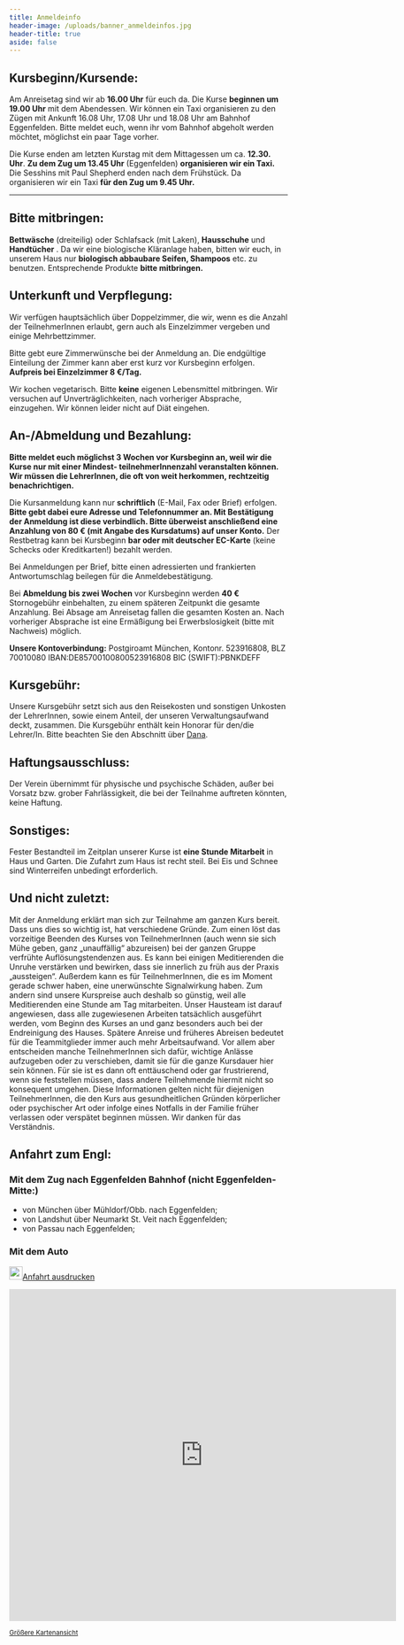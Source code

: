 ```yaml
---
title: Anmeldeinfo
header-image: /uploads/banner_anmeldeinfos.jpg
header-title: true
aside: false
---
```

## Kursbeginn/Kursende:

Am Anreisetag sind wir ab **16.00 Uhr** für euch da.
Die Kurse **beginnen um 19.00 Uhr** mit dem Abendessen.
Wir können ein Taxi organisieren zu den Zügen mit Ankunft 16.08 Uhr, 17.08 Uhr und 18.08 Uhr am Bahnhof Eggenfelden. 
Bitte meldet euch, wenn ihr vom Bahnhof abgeholt werden möchtet, möglichst ein paar Tage vorher.

Die Kurse enden am letzten Kurstag mit dem Mittagessen um ca. **12.30. Uhr**.
**Zu dem Zug um 13.45 Uhr** (Eggenfelden) **organisieren wir ein Taxi.**  
Die Sesshins mit Paul Shepherd enden nach dem Frühstück. Da organisieren wir ein Taxi **für den Zug um 9.45 Uhr.**

** ** 

## Bitte mitbringen:

**Bettwäsche**  (dreiteilig) oder Schlafsack (mit Laken), **Hausschuhe**  und **Handtücher** . Da wir eine biologische Kläranlage haben, bitten wir euch, in unserem Haus nur **biologisch abbaubare Seifen, Shampoos**  etc. zu benutzen. Entsprechende Produkte **bitte mitbringen.**  

## Unterkunft und Verpflegung:

Wir verfügen hauptsächlich über Doppelzimmer, die wir, wenn es die Anzahl der TeilnehmerInnen erlaubt, gern auch als Einzelzimmer vergeben und einige Mehrbettzimmer.  

Bitte gebt eure Zimmerwünsche bei der Anmeldung an. Die endgültige Einteilung der Zimmer kann aber erst kurz vor Kursbeginn erfolgen. **Aufpreis bei Einzelzimmer 8 €/Tag.**  

Wir kochen vegetarisch. Bitte **keine**  eigenen Lebensmittel mitbringen. Wir versuchen auf Unverträglichkeiten, nach vorheriger Absprache, einzugehen. Wir können leider nicht auf Diät eingehen. 

## An-/Abmeldung und Bezahlung:

**Bitte meldet euch möglichst 3 Wochen vor Kursbeginn an, weil wir die Kurse nur mit einer Mindest- teilnehmerInnenzahl veranstalten können. Wir müssen die LehrerInnen, die oft von weit herkommen, rechtzeitig benachrichtigen.**

Die Kursanmeldung kann nur **schriftlich** (E-Mail, Fax oder Brief) erfolgen. **Bitte gebt dabei eure Adresse und Telefonnummer an. Mit Bestätigung der Anmeldung ist diese verbindlich. Bitte überweist anschließend eine Anzahlung von 80 € (mit Angabe des Kursdatums) auf unser Konto.** Der Restbetrag kann bei Kursbeginn **bar oder mit  deutscher EC-Karte** (keine Schecks oder Kreditkarten!) bezahlt werden.

Bei Anmeldungen per Brief, bitte einen adressierten und frankierten Antwortumschlag beilegen für die Anmeldebestätigung.

Bei **Abmeldung bis zwei Wochen** vor Kursbeginn werden **40 €**  Stornogebühr einbehalten, zu einem späteren Zeitpunkt die gesamte Anzahlung. Bei Absage am Anreisetag fallen die gesamten Kosten an. Nach vorheriger Absprache ist eine Ermäßigung bei Erwerbslosigkeit (bitte mit Nachweis) möglich.   

**Unsere Kontoverbindung:**
Postgiroamt München, Kontonr. 523916808, BLZ 70010080
IBAN:DE85700100800523916808
BIC (SWIFT):PBNKDEFF  

## Kursgebühr:

Unsere Kursgebühr setzt sich aus den Reisekosten und sonstigen Unkosten der LehrerInnen, sowie einem Anteil, der unseren Verwaltungsaufwand deckt, zusammen. Die Kursgebühr enthält kein Honorar für den/die Lehrer/In. Bitte beachten Sie den Abschnitt über [Dana](/Dana-Prinzip). 

## Haftungsausschluss:

Der Verein übernimmt für physische und psychische Schäden, außer bei Vorsatz bzw. grober Fahrlässigkeit, die bei der Teilnahme auftreten könnten, keine Haftung. 

## Sonstiges:

Fester Bestandteil im Zeitplan unserer Kurse ist **eine Stunde Mitarbeit** in Haus und Garten.
Die Zufahrt zum Haus ist recht steil. Bei Eis und Schnee sind Winterreifen unbedingt erforderlich.

## Und nicht zuletzt:

Mit der Anmeldung erklärt man sich zur Teilnahme am ganzen Kurs bereit. Dass uns dies so wichtig ist, hat verschiedene Gründe.
Zum einen löst das vorzeitige Beenden des Kurses von TeilnehmerInnen (auch wenn sie sich Mühe geben, ganz „unauffällig“ abzureisen) bei der ganzen Gruppe verfrühte Auflösungstendenzen aus. Es kann bei einigen Meditierenden die Unruhe verstärken und bewirken, dass sie innerlich zu früh aus der Praxis „aussteigen“. Außerdem kann es für TeilnehmerInnen, die es im Moment gerade schwer haben, eine unerwünschte Signalwirkung haben.
Zum andern sind unsere Kurspreise auch deshalb so günstig, weil alle Meditierenden eine Stunde am Tag mitarbeiten. Unser Hausteam ist darauf angewiesen, dass alle zugewiesenen Arbeiten tatsächlich ausgeführt werden, vom Beginn des Kurses an und ganz besonders auch bei der Endreinigung des Hauses. Spätere Anreise und früheres Abreisen bedeutet für die Teammitglieder immer auch mehr Arbeitsaufwand.
Vor allem aber entscheiden manche TeilnehmerInnen sich dafür, wichtige Anlässe aufzugeben oder zu verschieben, damit sie für die ganze Kursdauer hier sein können. Für sie ist es dann oft enttäuschend oder gar frustrierend, wenn sie feststellen müssen, dass andere Teilnehmende hiermit nicht so konsequent umgehen.
Diese Informationen gelten nicht für diejenigen TeilnehmerInnen, die den Kurs aus gesundheitlichen Gründen körperlicher oder psychischer Art oder infolge eines Notfalls in der Familie früher verlassen oder verspätet beginnen müssen.
Wir danken für das Verständnis. 

## Anfahrt zum Engl:

### **Mit dem Zug nach Eggenfelden Bahnhof (nicht Eggenfelden-Mitte:)**

*   von München über Mühldorf/Obb. nach Eggenfelden; 
*   von Landshut über Neumarkt St. Veit nach Eggenfelden;
*   von Passau nach Eggenfelden; 


### **Mit dem Auto** 
<a href="/uploads/Anfahrt_Seminarhaus_Engl.pdf" target="_blank"><img src="/assets/pdf_button.png" alt="" width="24" height="24" align="bottom">Anfahrt ausdrucken</a>

<iframe width="700" height="600" frameborder="0" scrolling="no" marginheight="0" marginwidth="0" src="https://maps.google.de/maps?f=q&hl=de&geocode=&time=&date=&ttype=&q=seminarhaus+engl,+unterdietfurt&ie=UTF8&om=1&cid=48368279,12666335,7242867742021660692&s=AARTsJpG_V3wNYiISKVmVhRxFio_xxZH8Q&ll=48.614754,12.801819&spn=1.089495,1.922607&z=9&iwloc=A&output=embed"></iframe>  

<small>[Größere Kartenansicht](https://maps.google.de/maps?f=q&hl=de&geocode=&time=&date=&ttype=&q=seminarhaus+engl,+unterdietfurt&ie=UTF8&om=1&cid=48368279,12666335,7242867742021660692&ll=48.614754,12.801819&spn=1.089495,1.922607&z=9&iwloc=A&source=embed)</small>